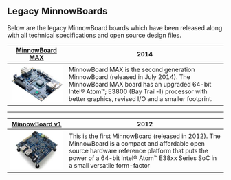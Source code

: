 ## Legacy MinnowBoards

Below are the legacy MinnowBoard boards which have been released along with all technical specifications and open source design files. 

| [MinnowBoard MAX](minnowboard-max) | 2014  |
|---|---|
| ![MAX](pages/legacy-boards/mb-max-sm.jpg)  | MinnowBoard MAX is the second generation MinnowBoard (released in July 2014). The MinnowBoard MAX board has an upgraded 64-bit Intel® Atom™; E3800 (Bay Trail-I) processor with better graphics, revised I/O and a smaller footprint. |

___

| [MinnowBoard v1](minnowboard-v1)  | 2012  |
|---|---|
| ![v1](pages/legacy-boards/mb-v1-sm.jpg)  | This is the first MinnowBoard (released in 2012). The MinnowBoard is a compact and affordable open source hardware reference platform that puts the power of a 64-bit Intel® Atom™ E38xx Series SoC in a small versatile form-factor|
